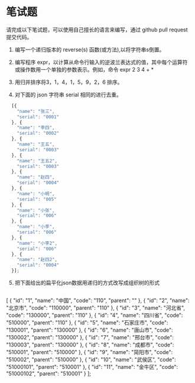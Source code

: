 # 笔试题  

请完成以下笔试题，可以使用自己擅长的语言来编写，通过 github pull request 提交代码。

1. 编写一个递归版本的 reverse(s) 函数(或方法),以将字符串s倒置。

2. 编写程序 expr，以计算从命令行输入的逆波兰表达式的值，其中每个运算符或操作数用一个单独的参数表示。例如，命令
expr 2 3 4 + *

3. 用归并排序将3，1，4，1，5，9，2，6 排序。

4. 对下面的 json 字符串 serial 相同的进行去重。

```javascript
  [{
    "name": "张三",
    "serial": "0001"
  }, {
    "name": "李四",
    "serial": "0002"
  }, {
    "name": "王五",
    "serial": "0003"
  }, {
    "name": "王五2",
    "serial": "0003"
  }, {
    "name": "赵四",
    "serial": "0004"
  }, {
    "name": "小明",
    "serial": "005"
  }, {
    "name": "小张",
    "serial": "006"
  }, {
    "name": "小李",
    "serial": "006"
  }, {
    "name": "小李2",
    "serial": "006"
  }, {
    "name": "赵四2",
    "serial": "0004"
  }];
```

5. 把下面给出的扁平化json数据用递归的方式改写成组织树的形式

```javascript
  ```
  [
    {
      "id": "1",
      "name": "中国",
      "code": "110",
      "parent": ""
    },
    {
      "id": "2",
      "name": "北京市",
      "code": "110000",
      "parent": "110"
    },
    {
      "id": "3",
      "name": "河北省",
      "code": "130000",
      "parent": "110"
    },
    {
      "id": "4",
      "name": "四川省",
      "code": "510000",
      "parent": "110"
    },
    {
      "id": "5",
      "name": "石家庄市",
      "code": "130001",
      "parent": "130000"
    },
    {
      "id": "6",
      "name": "唐山市",
      "code": "130002",
      "parent": "130000"
    },
    {
      "id": "7",
      "name": "邢台市",
      "code": "130003",
      "parent": "130000"
    },
    {
      "id": "8",
      "name": "成都市",
      "code": "510001",
      "parent": "510000"
    },
    {
      "id": "9",
      "name": "简阳市",
      "code": "510002",
      "parent": "510000"
    },
    {
      "id": "10",
      "name": "武侯区",
      "code": "51000101",
      "parent": "510001"
    },
    {
      "id": "11",
      "name": "金牛区",
      "code": "51000102",
      "parent": "510001"
    }
  ];
```
```
